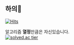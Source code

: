 ## 하의👋

[![Hits](https://hits.seeyoufarm.com/api/count/incr/badge.svg?url=https%3A%2F%2Fgithub.com%2Fwoongseob12%2F&count_bg=%2379C83D&title_bg=%23555555&icon=&icon_color=%23E7E7E7&title=hits&edge_flat=false)](https://hits.seeyoufarm.com)


알고리즘 **열정**만큼은 자신있습니다.<br>
[![solved.ac tier](http://mazassumnida.wtf/api/generate_badge?boj=woongseob12)](https://solved.ac/woongseob12)


<!--
![woongseob12's github stats](https://github-readme-stats.vercel.app/api?username=woongseob12&show_icons=true)
**woongseob12/woongseob12** is a ✨ _special_ ✨ repository because its `README.md` (this file) appears on your GitHub profile.

Here are some ideas to get you started:

- 🔭 I’m currently working on ...
- 🌱 I’m currently learning ...
- 👯 I’m looking to collaborate on ...
- 🤔 I’m looking for help with ...
- 💬 Ask me about ...
- 📫 How to reach me: ...
- 😄 Pronouns: ...
- ⚡ Fun fact: ...
-->
